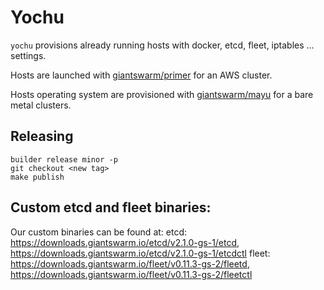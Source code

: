 # Yochu

`yochu` provisions already running hosts with docker, etcd, fleet, iptables ... settings.

Hosts are launched with [giantswarm/primer](http://giantswarm/primer) for an AWS cluster.

Hosts operating system are provisioned with [giantswarm/mayu](http://github.com/giantswarm/mayu) for a bare metal clusters.

## Releasing

```
builder release minor -p
git checkout <new tag>
make publish
```

## Custom etcd and fleet binaries:
Our custom binaries can be found at:
etcd: https://downloads.giantswarm.io/etcd/v2.1.0-gs-1/etcd, https://downloads.giantswarm.io/etcd/v2.1.0-gs-1/etcdctl
fleet: https://downloads.giantswarm.io/fleet/v0.11.3-gs-2/fleetd, https://downloads.giantswarm.io/fleet/v0.11.3-gs-2/fleetctl
